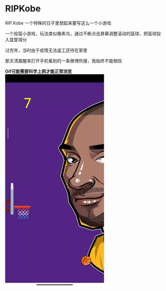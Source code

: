 # RIPKobe
RIP.Kobe
一个特殊的日子里想起来要写这么一个小游戏 

一个投篮小游戏，玩法类似像素鸟，通过不断点击屏幕调整滚动的篮球，把篮球投入篮筐得分

过完年，当时由于疫情无法返工还待在家里

那天清晨醒来打开手机看到的一条微博热搜，我始终不能相信<br>

**Gif可能需要科学上网才能正常浏览**
![image](https://github.com/chenweide/RIPKobe/blob/master/image/basketball.gif)
